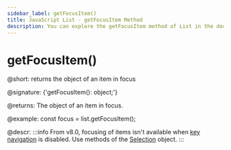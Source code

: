 ```yaml
---
sidebar_label: getFocusItem()
title: JavaScript List - getFocusItem Method 
description: You can explore the getFocusItem method of List in the documentation of the DHTMLX JavaScript UI library. Browse developer guides and API reference, try out code examples and live demos, and download a free 30-day evaluation version of DHTMLX Suite.
---
```


# getFocusItem()

@short: returns the object of an item in focus

@signature: {'getFocusItem(): object;'}

@returns:
The object of an item in focus.

@example:
const focus = list.getFocusItem();

@descr:
:::info
From v8.0, focusing of items isn't available when [key navigation](list/api/list_keynavigation_config.md) is disabled. Use methods of the [Selection](selection.md#methods) object.
:::